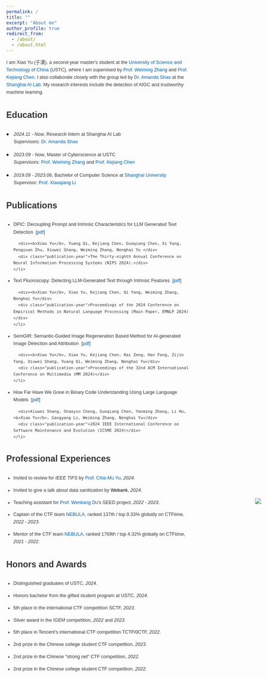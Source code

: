 ```yaml
---
permalink: /
title: ""
excerpt: "About me"
author_profile: true
redirect_from: 
  - /about/
  - /about.html
---
```

<a name="About Me"></a>
<text style="font-size: 0.9em;">
  I am Xiao Yu (于潇), a second-year master's student at the 
  <a href='https://en.wikipedia.org/wiki/University_of_Science_and_Technology_of_China' target="_blank" style="text-decoration: none; color:#005fa3;">University of Science and Technology of China</a> (USTC), where I am supervised by 
  <a href="https://scholar.google.com/citations?user=eTCfl6cAAAAJ&hl=en" target="_blank" style="text-decoration: none; color: #005fa3;">Prof. Weiming Zhang</a> and 
  <a href="http://home.ustc.edu.cn/~chenkj/" target="_blank" style="text-decoration: none; color: #005fa3;">Prof. Kejiang Chen</a>. I also collaborate closely with the group led by <a href="https://amandajshao.github.io/" target="_blank" style="text-decoration: none; color: #005fa3;">Dr. Amanda Shao</a> at the <a href="https://www.shlab.org.cn/" target="_blank" style="text-decoration: none; color: #005fa3;">Shanghai AI Lab</a>. 
  My research interests include the detection of AIGC and trustworthy machine learning.

</text>



<h3 style="font-size: 23px;"> Education</h3><a name="Education"></a>
<style>
  body {
    font-family: 'Arial', sans-serif;
    color: #333;
    line-height: 1.6;
  }
  .cv-section {
    margin-bottom: 15px;
    padding-left: 20px; /* Add padding to align with bullet */
  }
  .cv-date {
    margin-bottom: 0px;
    font-size: 0.9em;
    position: relative;
  }
  .cv-date:before {
    content: "• ";
    position: absolute;
    left: -20px; /* Adjust left position to align bullet */
    color: #000;
     top: 50%; /* 定位到父元素的垂直中间 */
  transform: translateY(-50%); /* 通过位移让圆点居中 */
    font-size: 20px;
  }
  .cv-title {
    font-size: 0.9em;
    margin-bottom: 5px;
  }
  .cv-institution {
        font-size: 0.9em;
    margin-bottom: 5px;
  }
  .cv-supervisor {
        font-size: 0.9em;
        margin-bottom: 5px;
  }
</style>
<style>
  body {
    font-family: 'Arial', sans-serif;
    color: #333;
    line-height: 1.6;
  }
  .publication-entry {
    margin-bottom: 10px;
    font-size: 0.9em;
  }
  .publication-bullet {
    color: #FF5733; /* Adjust the color to match the emoji */
    font-size: 0.9em; /* Adjust size as needed */
  }
  .publication-title {
    color: #0000EE; /* Standard link color */
    text-decoration: none; /* No underline */
    font-weight: bold;
     font-size: 0.9em;
  }
  .authors {
    font-weight: bold;
     font-size: 0.9em;
  }
  .publication-year {
    font-style: italic;
     font-size: 0.95em;
  }
ul {
  list-style-position: outside;
  padding-left: 19px
}
</style>

<div class="cv-section">
  <div class="cv-date"><em>2024.11&nbsp;-&nbsp;Now</em>, Research Intern at Shanghai AI Lab</div>
  <div class="cv-supervisor">Supervisors: <a href="https://amandajshao.github.io/" target="_blank" style="text-decoration: none; color: #005fa3;">Dr. Amanda Shao</a></div>
</div>


<div class="cv-section">
  <div class="cv-date"><em>2023.09&nbsp;-&nbsp;Now</em>, Master of Cyberscience at USTC</div>
  <div class="cv-supervisor">Supervisors: <a href="https://scholar.google.com/citations?user=eTCfl6cAAAAJ&hl=en" target="_blank" style="text-decoration: none; color: #005fa3;">Prof. Weiming Zhang</a> and <a href="http://home.ustc.edu.cn/~chenkj/" target="_blank" style="text-decoration: none; color: #005fa3;">Prof. Kejiang Chen</a></div>
</div>

<div class="cv-section">
  <div class="cv-date"><em>2019.09&nbsp;-&nbsp;2023.06</em>, Bachelor of Computer Science at <a href="https://en.shu.edu.cn/" target="_blank" style="text-decoration: none; color: #005fa3;">Shanghai University</a></div>
  <div class="cv-supervisor">Supervisor: <a href="https://scholar.google.com/citations?hl=zh-CN&user=JGm4z4YAAAAJ" target="_blank" style="text-decoration: none; color: #005fa3;">Prof. Xiaoqiang Li</a></div>
</div>


<h3 style="font-size: 23px;"> Publications</h3><a name="Publications"></a>
<div class="publication-entry">
  <ul>
    <li>
      DPIC: Decoupling Prompt and Intrinsic Characteristics for LLM Generated Text Detection&nbsp;&nbsp;[<a href="https://openreview.net/pdf?id=BZh05P2EoN" target="_blank" style="text-decoration: none; color: #005fa3;">pdf</a>]

      <div><b>Xiao Yu</b>, Yuang Qi, Kejiang Chen, Guoqiang Chen, Xi Yang, Pengyuan Zhu, Xiuwei Shang, Weiming Zhang, Nenghai Yu </div>
      <div class="publication-year">The Thirty-eighth Annual Conference on Neural Information Processing Systems (NIPS 2024).</div>
    </li>
  </ul>
  </div>
<div class="publication-entry">
  <ul>
    <li>
      Text Fluoroscopy: Detecting LLM-Generated Text through Intrinsic Features&nbsp;&nbsp;[<a href="https://aclanthology.org/2024.emnlp-main.885.pdf" target="_blank" style="text-decoration: none; color: #005fa3;">pdf</a>]

      <div><b>Xiao Yu</b>, Xiao Yu, Kejiang Chen, Qi Yang, Weiming Zhang, Nenghai Yu</div>
      <div class="publication-year">Proceedings of the 2024 Conference on Empirical Methods in Natural Language Processing (Main Paper, EMNLP 2024)</div>
    </li>
  </ul>
</div>
<div class="publication-entry">
  <ul>
    <li>
      SemGIR: Semantic-Guided Image Regeneration Based Method for AI-generated Image Detection and Attribution&nbsp;&nbsp;[<a href="https://openreview.net/pdf?id=D969j33VyX" target="_blank" style="text-decoration: none; color: #005fa3;">pdf</a>]

      <div><b>Xiao Yu</b>, Xiao Yu, Kejiang Chen, Kai Zeng, Han Fang, Zijin Yang, Xiuwei Shang, Yuang Qi, Weiming Zhang, Nenghai Yu</div>
      <div class="publication-year">Proceedings of the 32nd ACM International Conference on Multimedia (MM 2024)</div>
    </li>
  </ul>
</div>
<div class="publication-entry">
  <ul>
    <li>
      How Far Have We Gone in Binary Code Understanding Using Large Language Models&nbsp;&nbsp;[<a href="https://ieeexplore.ieee.org/abstract/document/10795058/" target="_blank" style="text-decoration: none; color: #005fa3;">pdf</a>]

      <div>Xiuwei Shang, Shaoyin Cheng, Guoqiang Chen, Yanming Zhang, Li Hu, <b>Xiao Yu</b>, Gangyang Li, Weiming Zhang, Nenghai Yu</div>
      <div class="publication-year">2024 IEEE International Conference on Software Maintenance and Evolution (ICSME 2024)</div>
    </li>
  </ul>
</div>


<h3 style="font-size: 23px;"> Professional Experiences</h3><a name="Professional Experiences"></a>
<div class="publication-entry">
  <ul>
    <li>
    Invited to review for <text style="font-style: italic;">IEEE TIFS</text> by <a href="https://chiamuyu.weebly.com/" target="_blank" style="text-decoration: none; color: #005fa3;">Prof. Chia-Mu Yu</a>, <em>2024</em>.
    </li>
  </ul>
</div>
<div class="publication-entry">
  <ul>
    <li>
    Invited to give a talk about data sanitization by <a href="https://www.webank.com/en/" style="text-decoration: none;color: black;">Webank</a>, <em>2024</em>.
    </li>
  </ul>
</div>
<div class="publication-entry">
  <ul>
    <li>
    Teaching assistant for <a href="https://web.ecs.syr.edu/~wedu/" target="_blank" style="text-decoration: none; color: #005fa3;">Prof. Wenliang Du</a>'s SEED project, <em>2022&nbsp;-&nbsp;2023</em>.
    </li>
  </ul>
</div>
<div class="publication-entry">
  <ul>
    <li>
    Captain of the CTF team <a href="https://ctftime.org/team/168863" style="text-decoration: none; color: #005fa3;">NEBULA</a>, ranked 137th / top 0.33% globally on CTFtime, <em>2022&nbsp;-&nbsp;2023</em>.
    </li>
  </ul>
</div>
<div class="publication-entry">
  <ul>
    <li>
    Mentor of the CTF team <a href="https://ctftime.org/team/168863" style="text-decoration: none; color: #005fa3;">NEBULA</a>, ranked 1769th / top 4.32% globally on CTFtime, <em>2021&nbsp;-&nbsp;2022</em>.
    </li>
  </ul>
</div>

<h3 style="font-size: 23px;"> Honors and Awards</h3><a name="Honors and Awards"></a>
<div class="publication-entry">
  <ul>
    <li>
    Distinguished graduates of USTC, <em>2024</em>. 
    </li>
  </ul>
</div>
<div class="publication-entry">
  <ul>
    <li>
    Honors bachelor from the gifted student program at USTC, <em>2024</em>.
    </li>
  </ul>
</div>
<div class="publication-entry">
  <ul>
    <li>
    5th place in the international CTF competition SCTF, <em>2023</em>.
    </li>
  </ul>
</div>
<div class="publication-entry">
  <ul>
    <li>
    Silver award in the IGEM competition, <em>2022</em> and <em>2023</em>.
    </li>
  </ul>
</div>
<div class="publication-entry">
  <ul>
    <li>
    5th place in Tencent’s international CTF competition TCTF/0CTF, <em>2022</em>.
    </li>
  </ul>
</div>
<div class="publication-entry">
  <ul>
    <li>
    2nd prize in the Chinese college student CTF competition, <em>2023</em>.
    </li>
  </ul>
</div>
<div class="publication-entry">
  <ul>
    <li>
    2nd prize in the Chinese "strong net" CTF competition, <em>2022</em>.
    </li>
  </ul>
</div>
<div class="publication-entry">
  <ul>
    <li>
    2nd prize in the Chinese college student CTF competition, <em>2022</em>.
    </li>
  </ul>
</div>

<a class="fixed-tracker" href="https://clustrmaps.com/site/1c3wx" title="Visit tracker">
  <img src="//www.clustrmaps.com/map_v2.png?d=lZ47XZvaFr_mw90J4ASxcFgGHWsI4sfXAuGD4Glde-k&cl=ffffff" />
</a>

<style>
  .fixed-tracker {
    position: fixed;
    right: 5%;
    top: 35%;
    transform: translateY(-50%);
    z-index: 9999;
    opacity: 1; /* 初始状态完全可见 */
    transition: opacity 0.3s ease; /* 平滑过渡效果 */
  }
</style>

<script>

  const tracker = document.querySelector('.fixed-tracker');


  const maxOpacity = 1;
  const minOpacity = 0;

 
  window.addEventListener('scroll', function () {
    const scrollPosition = window.scrollY;  
    const maxScroll = document.documentElement.scrollHeight - window.innerHeight;  
    const opacity = 1 - (scrollPosition / maxScroll)*4;  
    tracker.style.opacity = Math.max(minOpacity, Math.min(opacity, maxOpacity));
  });
</script>







